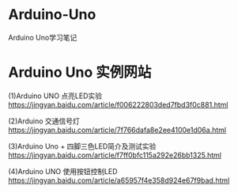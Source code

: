 # Arduino-Uno
Arduino Uno学习笔记


# Arduino Uno 实例网站
(1)Arduino UNO 点亮LED实验  
https://jingyan.baidu.com/article/f006222803ded7fbd3f0c881.html  

(2)Arduino 交通信号灯   
https://jingyan.baidu.com/article/7f766dafa8e2ee4100e1d06a.html    

(3)Arduino Uno + 四脚三色LED简介及测试实验  
https://jingyan.baidu.com/article/f7ff0bfc115a292e26bb1325.html  

(4)Arduino UNO 使用按钮控制LED  
https://jingyan.baidu.com/article/a65957f4e358d924e67f9bad.html  


